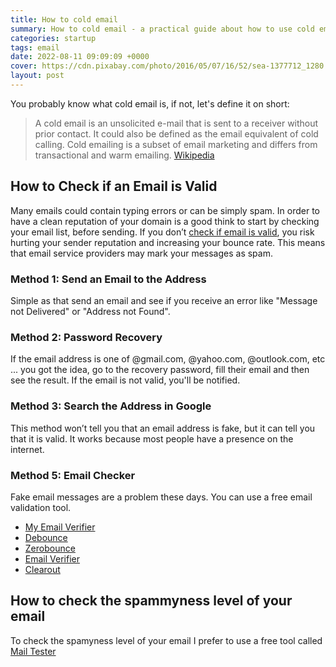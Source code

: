 ```yaml
---
title: How to cold email
summary: How to cold email - a practical guide about how to use cold email in your activity as a CEO of a software agency or startup owner.
categories: startup
tags: email
date: 2022-08-11 09:09:09 +0000
cover: https://cdn.pixabay.com/photo/2016/05/07/16/52/sea-1377712_1280.jpg
layout: post
---
```


You probably know what cold email is, if not, let's define it on short:

> A cold email is an unsolicited e-mail that is sent to a receiver without prior contact. It could also be defined as the email equivalent of cold calling. Cold emailing is a subset of email marketing and differs from transactional and warm emailing. 
[Wikipedia](https://en.wikipedia.org/wiki/Cold_email)

## How to Check if an Email is Valid

Many emails could contain typing errors or can be simply spam. In order to have a clean reputation of your domain is a good think to start by checking your email list, before sending. If you don’t [check if email is valid](https://clean.email/verifier/how-to-check-if-an-email-is-valid), you risk hurting your sender reputation and increasing your bounce rate. This means that email service providers may mark your messages as spam.

### Method 1: Send an Email to the Address

Simple as that send an email and see if you receive an error like "Message not Delivered" or "Address not Found".

### Method 2: Password Recovery

If the email address is one of @gmail.com, @yahoo.com, @outlook.com, etc ... you got the idea, go to the recovery password, fill their email and then see the result. If the email is not valid, you'll be notified.

### Method 3: Search the Address in Google

This method won’t tell you that an email address is fake, but it can tell you that it is valid. It works because most people have a presence on the internet.

### Method 5: Email Checker

Fake email messages are a problem these days. You can use a free email validation tool.

- <a href="https://myemailverifier.com" target="_blank">My Email Verifier</a>
- <a href="https://debounce.io/" target="_blank">Debounce</a>
- <a href="https://www.zerobounce.net/" target="_blank">Zerobounce</a>
- <a href="https://emailverifier.com/" target="_blank">Email Verifier</a>
- <a href="https://clearout.io/" target="_blank">Clearout</a>

## How to check the spammyness level of your email

To check the spamyness level of your email I prefer to use a free tool called <a href="https://www.mail-tester.com/" target="_blank">Mail Tester</a>